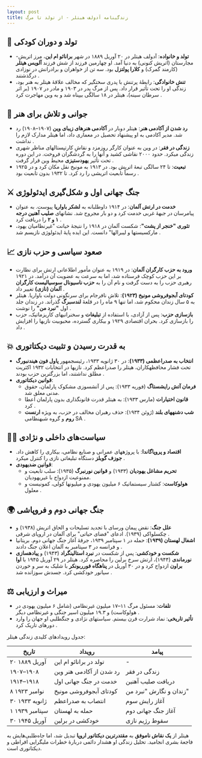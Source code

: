 ```yaml
---
layout: post
title: زندگینامه آدولف هیتلر - از تولد تا مرگ
---
```


## 🎯 تولد و دوران کودکی
- **تولد و خانواده**: آدولف هیتلر در ۲۰ آوریل ۱۸۸۹ در شهر **برانائو ام این**، مرز اتریش-مجارستان (اتریش کنونی) به دنیا آمد. او چهارمین فرزند از شش فرزند **آلویس هیتلر** (کارمند گمرک) و **کلارا پولتزل** بود. سه تن از خواهران و برادرانش در نوزادی درگذشتند .
- **تنش خانوادگی**: رابطهٔ پرتنش با پدری سختگیر که مخالف علاقهٔ هیتلر به هنر بود، زندگی او را تحت تأثیر قرار داد. پس از مرگ پدر در ۱۹۰۳ و مادر در ۱۹۰۷ (بر اثر سرطان سینه)، هیتلر در ۱۸ سالگی بیپناه شد و به وین مهاجرت کرد .

## 🎨 جوانی و تلاش برای هنر
- **رد شدن از آکادمی هنر**: هیتلر دوبار در **آکادمی هنرهای زیبای وین** (۱۹۰۷–۱۹۰۸) رد شد. مدیر آکادمی به او پیشنهاد تحصیل در معماری داد، اما هیتلر مدارک لازم را نداشت .
- **زندگی در فقر**: در وین به عنوان کارگر روزمزد و نقاشِ کارتپستالهای مناظر شهری زندگی میکرد. حدود ۲۰۰۰ نقاشی کشید و آنها را به گردشگران فروخت. در این دوره تحت تأثیر **یهودستیزی** محیط وین قرار گرفت .
- **تبعیت**: تا ۲۴ سالگی تبعهٔ اتریش بود. در ۱۹۱۳ به مونیخ نقل مکان کرد و در ۱۹۲۵ رسماً تابعیت اتریشی را رد کرد. تا ۱۹۳۲ بدون تابعیت بود .

## ⚔️ جنگ جهانی اول و شکل‌گیری ایدئولوژی
- **خدمت در ارتش آلمان**: در ۱۹۱۴ داوطلبانه به **لشکر باواریا** پیوست. به عنوان پیامرسان در جبههٔ غربی خدمت کرد و دو بار مجروح شد. نشانهای **صلیب آهنین درجه ۱ و ۲** را دریافت کرد .
- **تئوری "خنجر از پشت"**: شکست آلمان در ۱۹۱۸ را نتیجهٔ خیانت "غیرنظامیان یهود، مارکسیستها و لیبرالها" دانست. این ایده پایهٔ ایدئولوژی نازیسم شد .

## 📈 صعود سیاسی و حزب نازی
- **ورود به حزب کارگران آلمان**: در ۱۹۱۹ به عنوان مأمور اطلاعاتی ارتش برای نظارت بر این حزب کوچک فرستاده شد، اما به سرعت به عضویت آن درآمد. در ۱۹۲۱ رهبری حزب را به دست گرفت و نام آن را به **حزب ناسیونال سوسیالیست کارگران آلمان (نازی)** تغییر داد .
- **کودتای آبجوفروشی مونیخ (۱۹۲۳)**: تلاش نافرجام برای سرنگونی دولت باواریا. هیتلر به ۵ سال زندان محکوم شد، اما تنها ۹ ماه را در قلعهٔ **لندسبرگ** گذراند. در زندان جلد اول **"نبرد من"** را نوشت .
- **بازسازی حزب**: پس از آزادی، با استفاده از **تبلیغات** و سخنرانیهای کاریزماتیک، حزب را بازسازی کرد. بحران اقتصادی ۱۹۲۹ و بیکاری گسترده، محبوبیت نازیها را افزایش داد .

## 💥 به قدرت رسیدن و تثبیت دیکتاتوری
- **انتخاب به صدراعظمی (۱۹۳۳)**: در ۳۰ ژانویه ۱۹۳۳، رئیسجمهور **پاول فون هیندنبورگ** تحت فشار محافظهکاران، هیتلر را صدراعظم کرد. نازیها در انتخابات ۱۹۳۲ اکثریت مطلق نداشتند، اما بزرگترین حزب بودند .
- **قوانین دیکتاتوری**:  
  - **فرمان آتش رایشستاگ** (فوریه ۱۹۳۳): پس از آتشسوزی مشکوک پارلمان، حقوق مدنی معلق شد.  
  - **قانون اختیارات** (مارس ۱۹۳۳): به هیتلر قدرت قانونگذاری بدون پارلمان اعطا کرد .  
  - **شب دشنههای بلند** (ژوئن ۱۹۳۴): حذف رهبران مخالف در حزب، به ویژه **ارنست روم** و گروه شبهنظامی SA .

## 🕵️‍♂️ سیاست‌های داخلی و نژادی
- **اقتصاد و پروپاگاندا**: با پروژههای عمرانی و صنایع نظامی، بیکاری را کاهش داد. **جوزف گوبلز** دستگاه تبلیغاتی نازی را کنترل میکرد .
- **قوانین ضدیهودی**:  
  - **تحریم مشاغل یهودیان** (۱۹۳۳) و **قوانین نورنبرگ** (۱۹۳۵): سلب تابعیت و ممنوعیت ازدواج با غیریهودیان.  
  - **هولوکاست**: کشتار سیستماتیک ۶ میلیون یهودی و میلیونها کولی، کمونیست و معلول .

## 🌍 جنگ جهانی دوم و فروپاشی
- **علل جنگ**: نقض پیمان ورسای با تجدید تسلیحات و الحاق اتریش (۱۹۳۸) و چکسلواکی (۱۹۳۹). ادعای "فضای حیاتی" برای آلمان در اروپای شرقی .
- **اشغال لهستان (۱۹۳۹)**: حمله در ۱ سپتامبر ۱۹۳۹، جرقهٔ آغاز جنگ جهانی دوم. بریتانیا و فرانسه در ۳ سپتامبر به آلمان اعلان جنگ دادند .
- **شکست و خودکشی**: پس از شکست در **نبرد استالینگراد** (۱۹۴۳) و **پیادهسازی نورماندی** (۱۹۴۴)، ارتش سرخ برلین را محاصره کرد. هیتلر در ۲۹ آوریل ۱۹۴۵ با **اوا براون** ازدواج کرد و در ۳۰ آوریل در **پناهگاه فورربونکر** با شلیک به سر و خوردن سیانور خودکشی کرد. جسدش سوزانده شد .

## ⚖️ میراث و ارزیابی
- **تلفات**: مسئول مرگ ۱۱–۱۷ میلیون غیرنظامی (شامل ۶ میلیون یهودی در هولوکاست) و ۱۹.۳ میلیون اسیر جنگی و غیرنظامی دیگر .
- **تأثیر تاریخی**: نماد شرارت قرن بیستم. سیاستهای نژادی و جنگطلبی او جهان را وارد دورهای تاریک کرد .

جدول رویدادهای کلیدی زندگی هیتلر:

| **تاریخ**       | **رویداد**                     | **پیامد**                     |
|------------------|--------------------------------|--------------------------------|
| ۲۰ آوریل ۱۸۸۹   | تولد در برانائو ام این         | -                              |
| ۱۹۰۷–۱۹۰۸       | رد شدن از آکادمی هنر وین       | زندگی در فقر                  |
| ۱۹۱۴–۱۹۱۸       | خدمت در جنگ جهانی اول          | دریافت صلیب آهنین             |
| ۸ نوامبر ۱۹۲۳   | کودتای آبجوفروشی مونیخ        | زندان و نگارش "نبرد من"       |
| ۳۰ ژانویه ۱۹۳۳  | انتصاب به صدراعظم             | آغاز رایش سوم                 |
| ۱ سپتامبر ۱۹۳۹  | حمله به لهستان                 | آغاز جنگ جهانی دوم            |
| ۳۰ آوریل ۱۹۴۵   | خودکشی در برلین               | سقوط رژیم نازی                |

هیتلر از **یک نقاش ناموفق** به **مقتدرترین دیکتاتور اروپا** تبدیل شد، اما جاه‌طلبی‌هایش به فاجعهٔ بشری انجامید. تحلیل زندگی او هشدار دائمی دربارهٔ خطرات ملیگرایی افراطی و دیکتاتوری است.
